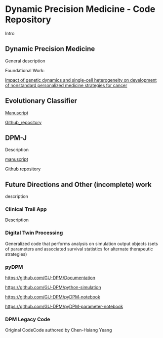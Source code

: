 # Dynamic Precision Medicine - Code Repository
Intro

## Dynamic Precision Medicine
General description

Foundational Work: 

[Impact of genetic dynamics and single-cell heterogeneity on development of nonstandard personalized medicine strategies for cancer](https://www.pnas.org/doi/10.1073/pnas.1203559109)

## Evolutionary Classifier

[Manuscript](https://ascopubs.org/doi/10.1200/PO.23.00714)

[Github_repository](https://github.com/GU-DPM/EvolutionaryClassifier)

## DPM-J
Description

[manuscript](https://www.nature.com/articles/s41540-025-00547-5)

[Github repository](https://github.com/GU-DPM/DPM-J)


## Future Directions and Other (incomplete) work
description

### Clinical Trail App
Description

### Digital Twin Processing
Generalized code that performs analysis on simulation output objects (sets of parameters and associated survival statistics for alternate therapeutic strategies)

### pyDPM

https://github.com/GU-DPM/Documentation

https://github.com/GU-DPM/python-simulation

https://github.com/GU-DPM/pyDPM-notebook

https://github.com/GU-DPM/pyDPM-parameter-notebook



### DPM Legacy Code
Original CodeCode authored by Chen-Hsiang Yeang



